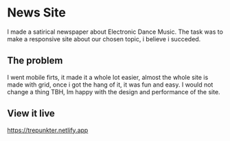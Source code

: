 # News Site

I made a satirical newspaper about Electronic Dance Music.
The task was to make a responsive site about our chosen topic, i believe i succeded.

## The problem

I went mobile firts, it made it a whole lot easier, almost the whole site is made with grid, once i got the hang of it, it was fun and easy. I would not change a thing TBH, Im happy with the design and performance of the site.  

## View it live
https://trepunkter.netlify.app
